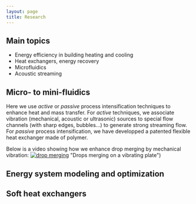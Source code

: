 ```yaml
---
layout: page
title: Research
---
```


## Main topics
- Energy efficiency in building heating and cooling
- Heat exchangers, energy recovery
- Microfluidics
- Acoustic streaming 

## Micro- to mini-fluidics
Here we use *active* or *passive* process intensification techniques to enhance heat and mass transfer. For *active* techniques, we associate vibration (mechanical, acoustic or ultrasonic) sources to special flow channels (with sharp edges, bubbles...) to generate strong streaming flow. For *passive* process intensification, we have developped a patented flexible heat exchanger made of polymer. 

Below is a video showing how we enhance drop merging by mechanical vibration:
[![drop merging](http://img.youtube.com/vi/OCKlnEh3tEQ/0.jpg)]([https://youtu.be/OCKlnEh3tEQ]) "Drops merging on a vibrating plate")



## Energy system modeling and optimization

## Soft heat exchangers

